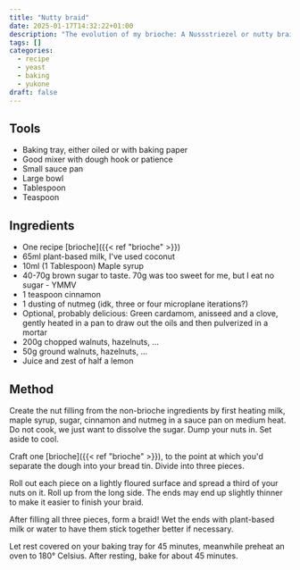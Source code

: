 ```yaml
---
title: "Nutty braid"
date: 2025-01-17T14:32:22+01:00
description: "The evolution of my brioche: A Nussstriezel or nutty braid!"
tags: []
categories:
  - recipe
  - yeast
  - baking
  - yukone
draft: false
---
```


## Tools

- Baking tray, either oiled or with baking paper
- Good mixer with dough hook or patience
- Small sauce pan
- Large bowl
- Tablespoon
- Teaspoon

## Ingredients

- One recipe [brioche]({{< ref "brioche" >}})
- 65ml plant-based milk, I've used coconut
- 10ml (1 Tablespoon) Maple syrup
- 40-70g brown sugar to taste. 70g was too sweet for me, but I eat no sugar - YMMV
- 1 teaspoon cinnamon
- 1 dusting of nutmeg (idk, three or four microplane iterations?)
- Optional, probably delicious: Green cardamom, anisseed and a clove, gently heated in a pan to draw out the oils and then pulverized in a mortar
- 200g chopped walnuts, hazelnuts, ...
- 50g ground walnuts, hazelnuts, ...
- Juice and zest of half a lemon

## Method

Create the nut filling from the non-brioche ingredients by first heating milk, maple syrup, sugar, cinnamon and nutmeg in a
sauce pan on medium heat. Do not cook, we just want to dissolve the sugar. Dump your nuts in. Set aside to cool.

Craft one [brioche]({{< ref "brioche" >}}), to the point at which you'd separate the dough into your bread tin. Divide into three pieces.

Roll out each piece on a lightly floured surface and spread a third of your nuts on it. Roll up from the long side. The ends may end up
slightly thinner to make it easier to finish your braid.

After filling all three pieces, form a braid! Wet the ends with plant-based milk or water to have them stick together better if necessary.

Let rest covered on your baking tray for 45 minutes, meanwhile preheat an oven to 180° Celsius. After resting, bake for about 45 minutes.